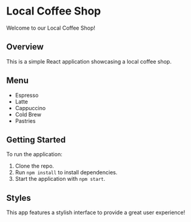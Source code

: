 # Local Coffee Shop

Welcome to our Local Coffee Shop!

## Overview
This is a simple React application showcasing a local coffee shop.

## Menu
- Espresso
- Latte
- Cappuccino
- Cold Brew
- Pastries

## Getting Started
To run the application:
1. Clone the repo.
2. Run `npm install` to install dependencies.
3. Start the application with `npm start`.

## Styles
This app features a stylish interface to provide a great user experience!
